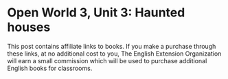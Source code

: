 
# Open World 3, Unit 3: Haunted houses
This post contains affiliate links to books. If you make a purchase through these links, at no additional cost to you, The English Extension Organization will earn a small commission which will be used to purchase additional English books for classrooms.

<!--stackedit_data:
eyJoaXN0b3J5IjpbOTM3MjE5MzM5XX0=
-->